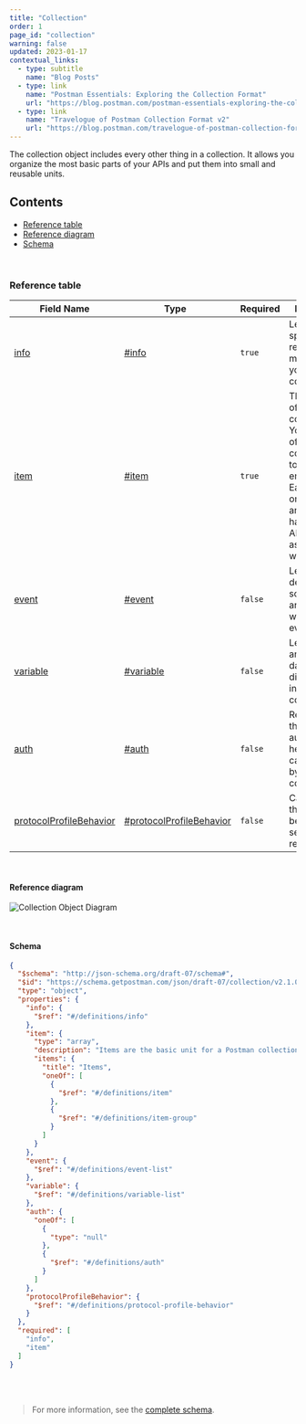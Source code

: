 ```yaml
---
title: "Collection"
order: 1
page_id: "collection"
warning: false
updated: 2023-01-17
contextual_links:
  - type: subtitle
    name: "Blog Posts"
  - type: link
    name: "Postman Essentials: Exploring the Collection Format"
    url: "https://blog.postman.com/postman-essentials-exploring-the-collection-format/"
  - type: link
    name: "Travelogue of Postman Collection Format v2"
    url: "https://blog.postman.com/travelogue-of-postman-collection-format-v2/"
---
```


The collection object includes every other thing in a collection. It allows you organize the most basic parts of your APIs and put them into small and reusable units.

## Contents

- [Reference table](#reference-table)
- [Reference diagram](#reference-diagram)
- [Schema](#schema)

<br />

### Reference table

Field Name | Type&nbsp;&nbsp; | Required | Description
--- | --- | --- | ---
[info](https://github.com/postmanlabs/schemas/blob/da7578c2d71c46de2d39d04fbeebc26570591a44/schemas/draft-07/v2.1.0/collection.json#L6) | [#info](/docs/reference/info) | `true` | Lets you specify relevant metadata for your collection.
[item](https://github.com/postmanlabs/schemas/blob/da7578c2d71c46de2d39d04fbeebc26570591a44/schemas/draft-07/v2.1.0/collection.json#L9) | [#item](/docs/reference/item) | `true` | The basic unit of a collection. You can think of them as corresponding to a single API endpoint. Each item has one request and might have multiple API responses associated with it.
[event](https://github.com/postmanlabs/schemas/blob/da7578c2d71c46de2d39d04fbeebc26570591a44/schemas/draft-07/v2.1.0/collection.json#L24) | [#event](/docs/reference/event) | `false` | Lets you declare scripts that are executed when certain events occur.
[variable](https://github.com/postmanlabs/schemas/blob/da7578c2d71c46de2d39d04fbeebc26570591a44/schemas/draft-07/v2.1.0/collection.json#L27) | [#variable](/docs/reference/variable) | `false` | Lets you store and retrieve data across different units in your collection.
[auth](https://github.com/postmanlabs/schemas/blob/da7578c2d71c46de2d39d04fbeebc26570591a44/schemas/draft-07/v2.1.0/collection.json#L30) | [#auth](/docs/reference/auth) | `false` | Represents the different authentication helpers that can be used by a collection.
[protocolProfileBehavior](https://github.com/postmanlabs/schemas/blob/da7578c2d71c46de2d39d04fbeebc26570591a44/schemas/draft-07/v2.1.0/collection.json#L40) | [#protocolProfileBehavior](/docs/reference/protocolProfileBehavior) | `false` | Can change the usual behavior of sending the request.

<br />

#### Reference diagram

![Collection Object Diagram](../../../images/collection-format-overview-plain@2x.jpg)

<br />

#### Schema

```json
{
  "$schema": "http://json-schema.org/draft-07/schema#",
  "$id": "https://schema.getpostman.com/json/draft-07/collection/v2.1.0/",
  "type": "object",
  "properties": {
    "info": {
      "$ref": "#/definitions/info"
    },
    "item": {
      "type": "array",
      "description": "Items are the basic unit for a Postman collection. You can think of them as corresponding to a single API endpoint. Each Item has one request and may have multiple API responses associated with it.",
      "items": {
        "title": "Items",
        "oneOf": [
          {
            "$ref": "#/definitions/item"
          },
          {
            "$ref": "#/definitions/item-group"
          }
        ]
      }
    },
    "event": {
      "$ref": "#/definitions/event-list"
    },
    "variable": {
      "$ref": "#/definitions/variable-list"
    },
    "auth": {
      "oneOf": [
        {
          "type": "null"
        },
        {
          "$ref": "#/definitions/auth"
        }
      ]
    },
    "protocolProfileBehavior": {
      "$ref": "#/definitions/protocol-profile-behavior"
    }
  },
  "required": [
    "info",
    "item"
  ]
}
```

<br /><br />

> For more information, see the [complete schema](https://schema.postman.com/collection/json/v2.1.0/draft-07/collection.json).
